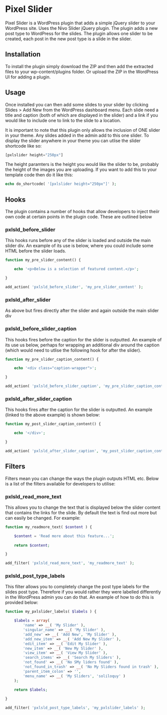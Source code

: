 # Pixel Slider

Pixel Slider is a WordPress plugin that adds a simple jQuery slider to your WordPress site. Uses the Nivo Slider jQuery plugin. The plugin adds a new post type to WordPress for the slides. The plugin allows one slider to be created, each post in the new post type is a slide in the slider.

## Installation

To install the plugin simply download the ZIP and then add the extracted files to your wp-content/plugins folder. Or upload the ZIP in the WordPress UI for adding a plugin.

## Usage

Once installed you can then add some slides to your slider by clicking Slides > Add New from the WordPress dashboard menu. Each slide need a title and caption (both of which are displayed in the slider) and a link if you would like to include one to link to the slide to a location.

It is important to note that this plugin only allows the inclusion of ONE slider in your theme. Any slides added in the admin add to this one slider. To display the slider anywhere in your theme you can utlise the slider shortcode like so:

```php
[pxlslider height="250px"]
```

The height paramters is the height you would like the slider to be, probably the height of the images you are uploading. If you want to add this to your template code then do it like this:

```php
echo do_shortcode( '[pxlslider height="250px"]' );
```

## Hooks

The plugin contains a number of hooks that allow developers to inject theiir own code at certain points in the plugin code. These are outlined below

### pxlsld_before_slider

This hooks runs before any of the slider is loaded and outside the main slider div. An example of its use is below, where you could include some HTML before the slider loads.

```php
function my_pre_slider_content() {

	echo '<p>Below is a selection of featured content.</p>';

}

add_action( 'pxlsld_before_slider', 'my_pre_slider_content' );
```

### pxlsld_after_slider

As above but fires directly after the slider and again outside the main slider div

### pxlsld_before_slider_caption

This hooks fires before the caption for the slider is outputted. An example of its use us below, perhaps for wrapping an additional div around the caption (which would need to utlise the following hook for after the slider).

```php
function my_pre_slider_caption_content() {

	echo '<div class="caption-wrapper">';

}

add_action( 'pxlsld_before_slider_caption', 'my_pre_slider_caption_content' );
```

### pxlsld_after_slider_caption

This hooks fires after the caption for the slider is outputted. An example (linked to the above example) is shown below:

```php
function my_post_slider_caption_content() {

	echo '</div>';

}

add_action( 'pxlsld_after_slider_caption', 'my_post_slider_caption_content' );
```

## Filters

Filters mean you can change the ways the plugin outputs HTML etc. Below is a list of the filters available for developers to utilise:

### pxlsld_read_more_text

This allows you to change the text that is displayed below the slider content that contains the links for the slide. By default the text is find out more but can easily be changed. For example:

```php
function my_readmore_text( $content ) {

	$content = 'Read more about this feature...';
	
	return $content;

}

add_filter( 'pxlsld_read_more_text', 'my_readmore_text' );
```

### pxlsld_post_type_labels

This filter allows you to completely change the post type labels for the slides post type. Therefore if you would rather they were labelled differently in the WordPress admin you can do that. An example of how to do this is provided below:

```php
function my_pxlslider_labels( $labels ) {

	$labels = array(
		'name' => __( 'My Slider' ),
	    'singular_name' => __( 'My Slider' ),
	    'add_new' => __( 'Add New', 'My Slider' ),
	    'add_new_item' => __( 'Add New My Slider' ),
	    'edit_item' => __( 'Edit My Slider' ),
	    'new_item' => __( 'New My Slider' ),
	    'view_item' => __( 'View My Slider' ),
	    'search_items' => __( 'Search My Sliders' ),
	    'not_found' => __( 'No SMy liders found' ),
	    'not_found_in_trash' => __( 'No My Sliders found in trash' ),
	    'parent_item_colon' => '',
	    'menu_name' => __( 'My Sliders', 'soliloquy' )
	);
	
	return $labels;

}

add_filter( 'pxlsld_post_type_labels', 'my_pxlslider_labels' );
```
